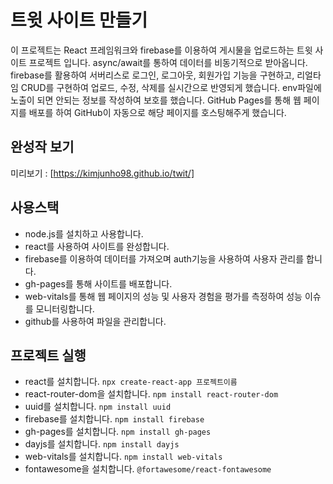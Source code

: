 # 트윗 사이트 만들기

이 프로젝트는 React 프레임워크와 firebase를 이용하여 게시물을 업로드하는 트윗 사이트 프로젝트 입니다. async/await를 통하여 데이터를 비동기적으로 받아옵니다.
firebase를 활용하여 서버리스로 로그인, 로그아웃, 회원가입 기능을 구현하고, 리얼타임 CRUD를 구현하여 업로드, 수정, 삭제를 실시간으로 반영되게 했습니다.
env파일에 노출이 되면 안되는 정보를 작성하여 보호를 했습니다. GitHub Pages를 통해 웹 페이지를 배포를 하여 GitHub이 자동으로 해당 페이지를 호스팅해주게 했습니다.

## 완성작 보기
미리보기 : [https://kimjunho98.github.io/twit/]

## 사용스택
- node.js를 설치하고 사용합니다. 
- react를 사용하여 사이트를 완성합니다. 
- firebase를 이용하여 데이터를 가져오며 auth기능을 사용하여 사용자 관리를 합니다.
- gh-pages를 통해 사이트를 배포합니다.
- web-vitals를 통해 웹 페이지의 성능 및 사용자 경험을 평가를 측정하여 성능 이슈를 모니터링합니다.
- github를 사용하여 파일을 관리합니다.

## 프로젝트 실행
- react를 설치합니다. `npx create-react-app 프로젝트이름`
- react-router-dom을 설치합니다. `npm install react-router-dom`
- uuid를 설치합니다. `npm install uuid`
- firebase를 설치합니다. `npm install firebase`
- gh-pages를 설치합니다. `npm install gh-pages`
- dayjs를 설치합니다. `npm install dayjs`
- web-vitals를 설치합니다. `npm install web-vitals`
- fontawesome을 설치합니다. `@fortawesome/react-fontawesome`

